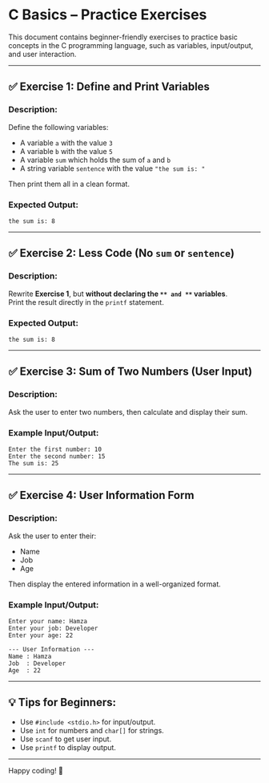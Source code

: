 # C Basics – Practice Exercises

This document contains beginner-friendly exercises to practice basic concepts in the C programming language, such as variables, input/output, and user interaction.

---

## ✅ Exercise 1: Define and Print Variables

### Description:

Define the following variables:

- A variable `a` with the value `3`
- A variable `b` with the value `5`
- A variable `sum` which holds the sum of `a` and `b`
- A string variable `sentence` with the value `"the sum is: "`

Then print them all in a clean format.

### Expected Output:

```
the sum is: 8
```

---

## ✅ Exercise 2: Less Code (No `sum` or `sentence`)

### Description:

Rewrite **Exercise 1**, but **without declaring the **``** and **``** variables**.\
Print the result directly in the `printf` statement.

### Expected Output:

```
the sum is: 8
```

---

## ✅ Exercise 3: Sum of Two Numbers (User Input)

### Description:

Ask the user to enter two numbers, then calculate and display their sum.

### Example Input/Output:

```
Enter the first number: 10
Enter the second number: 15
The sum is: 25
```

---

## ✅ Exercise 4: User Information Form

### Description:

Ask the user to enter their:

- Name
- Job
- Age

Then display the entered information in a well-organized format.

### Example Input/Output:

```
Enter your name: Hamza
Enter your job: Developer
Enter your age: 22

--- User Information ---
Name : Hamza
Job  : Developer
Age  : 22
```

---

## 💡 Tips for Beginners:

- Use `#include <stdio.h>` for input/output.
- Use `int` for numbers and `char[]` for strings.
- Use `scanf` to get user input.
- Use `printf` to display output.

---

Happy coding! 🚀

